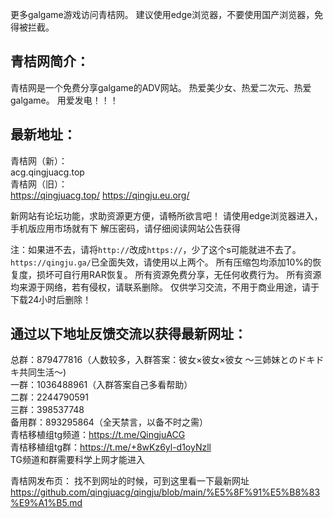 更多galgame游戏访问青桔网。
建议使用edge浏览器，不要使用国产浏览器，免得被拦截。

## 青桔网简介：
青桔网是一个免费分享galgame的ADV网站。
热爱美少女、热爱二次元、热爱galgame。
用爱发电！！！

## 最新地址：
青桔网（新）：<br>
acg.qingjuacg.top  
青桔网（旧）：<br>
https://qingjuacg.top/
https://qingju.eu.org/

新网站有论坛功能，求助资源更方便，请畅所欲言吧！
请使用edge浏览器进入，手机版应用市场就有下
解压密码，请仔细阅读网站公告获得

注：如果进不去，请将```http://```改成```https://```，少了这个s可能就进不去了。
```https://qingju.ga/```已全面失效，请使用以上两个。
所有压缩包均添加10%的恢复度，损坏可自行用RAR恢复。
所有资源免费分享，无任何收费行为。
所有资源均来源于网络，若有侵权，请联系删除。
仅供学习交流，不用于商业用途，请于下载24小时后删除！

## 通过以下地址反馈交流以获得最新网址：  
总群：879477816（人数较多，入群答案：彼女×彼女×彼女 〜三姉妹とのドキドキ共同生活〜)    
一群：1036488961（入群答案自己多看帮助）   
二群：2244790591   
三群：398537748    
备用群：893295864（全天禁言，以备不时之需）    
青桔移植组tg频道：https://t.me/QingjuACG   
青桔移植组tg群：https://t.me/+8wKz6yl-d1oyNzll    
TG频道和群需要科学上网才能进入

青桔网发布页：
找不到网址的时候，可到这里看一下最新网址
https://github.com/qingjuacg/qingju/blob/main/%E5%8F%91%E5%B8%83%E9%A1%B5.md
